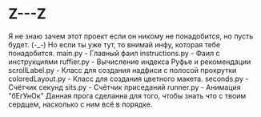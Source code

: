 # Z---Z
Я не знаю зачем этот проект если он никому не понадобится, но пусть будет. (-_-)
Но если ты уже тут, то внимай инфу, которая тебе понадобится.
main.py - Главный фаил
instructions.py - Фаил с инструкциями
ruffier.py - Вычисление индекса Руфье и рекомендации
scrollLabel.py - Класс для создания надфиси с полосой прокрутки
coloredLayout.py - Класс для создания цветного макета.
seconds.py - Счётчик секунд
sits.py - Счётчик приседаний
runner.py - Анимация "бЕгУнОк"
Данная прога сделанна для того, чтобы знать что с твоим сердцем, насколько с ним всё в порядке.
